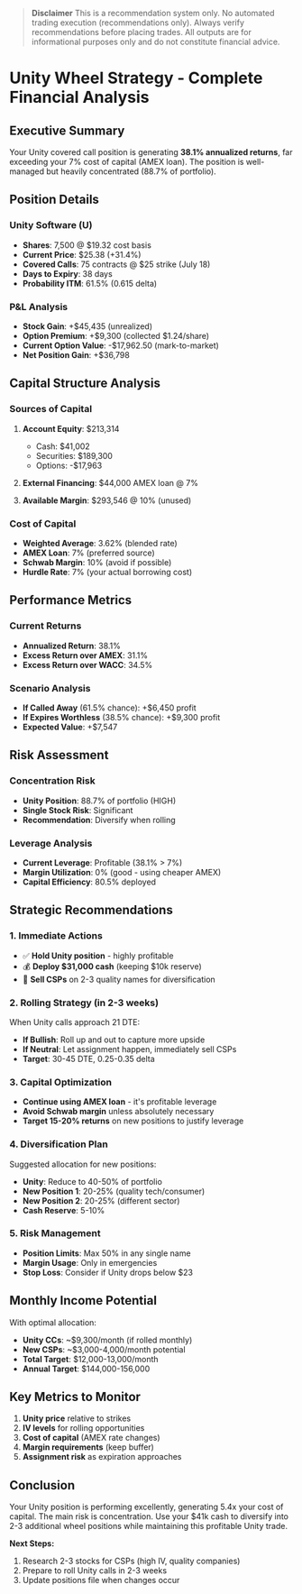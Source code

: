 > **Disclaimer**
> This is a recommendation system only. No automated trading execution (recommendations only). Always verify recommendations before placing trades. All outputs are for informational purposes only and do not constitute financial advice.

# Unity Wheel Strategy - Complete Financial Analysis

## Executive Summary

Your Unity covered call position is generating **38.1% annualized returns**, far exceeding your 7% cost of capital (AMEX loan). The position is well-managed but heavily concentrated (88.7% of portfolio).

## Position Details

### Unity Software (U)
- **Shares**: 7,500 @ $19.32 cost basis
- **Current Price**: $25.38 (+31.4%)
- **Covered Calls**: 75 contracts @ $25 strike (July 18)
- **Days to Expiry**: 38 days
- **Probability ITM**: 61.5% (0.615 delta)

### P&L Analysis
- **Stock Gain**: +$45,435 (unrealized)
- **Option Premium**: +$9,300 (collected $1.24/share)
- **Current Option Value**: -$17,962.50 (mark-to-market)
- **Net Position Gain**: +$36,798

## Capital Structure Analysis

### Sources of Capital
1. **Account Equity**: $213,314
   - Cash: $41,002
   - Securities: $189,300
   - Options: -$17,963

2. **External Financing**: $44,000 AMEX loan @ 7%
3. **Available Margin**: $293,546 @ 10% (unused)

### Cost of Capital
- **Weighted Average**: 3.62% (blended rate)
- **AMEX Loan**: 7% (preferred source)
- **Schwab Margin**: 10% (avoid if possible)
- **Hurdle Rate**: 7% (your actual borrowing cost)

## Performance Metrics

### Current Returns
- **Annualized Return**: 38.1%
- **Excess Return over AMEX**: 31.1%
- **Excess Return over WACC**: 34.5%

### Scenario Analysis
- **If Called Away** (61.5% chance): +$6,450 profit
- **If Expires Worthless** (38.5% chance): +$9,300 profit
- **Expected Value**: +$7,547

## Risk Assessment

### Concentration Risk
- **Unity Position**: 88.7% of portfolio (HIGH)
- **Single Stock Risk**: Significant
- **Recommendation**: Diversify when rolling

### Leverage Analysis
- **Current Leverage**: Profitable (38.1% > 7%)
- **Margin Utilization**: 0% (good - using cheaper AMEX)
- **Capital Efficiency**: 80.5% deployed

## Strategic Recommendations

### 1. Immediate Actions
- ✅ **Hold Unity position** - highly profitable
- 💰 **Deploy $31,000 cash** (keeping $10k reserve)
- 🎯 **Sell CSPs** on 2-3 quality names for diversification

### 2. Rolling Strategy (in 2-3 weeks)
When Unity calls approach 21 DTE:
- **If Bullish**: Roll up and out to capture more upside
- **If Neutral**: Let assignment happen, immediately sell CSPs
- **Target**: 30-45 DTE, 0.25-0.35 delta

### 3. Capital Optimization
- **Continue using AMEX loan** - it's profitable leverage
- **Avoid Schwab margin** unless absolutely necessary
- **Target 15-20% returns** on new positions to justify leverage

### 4. Diversification Plan
Suggested allocation for new positions:
- **Unity**: Reduce to 40-50% of portfolio
- **New Position 1**: 20-25% (quality tech/consumer)
- **New Position 2**: 20-25% (different sector)
- **Cash Reserve**: 5-10%

### 5. Risk Management
- **Position Limits**: Max 50% in any single name
- **Margin Usage**: Only in emergencies
- **Stop Loss**: Consider if Unity drops below $23

## Monthly Income Potential

With optimal allocation:
- **Unity CCs**: ~$9,300/month (if rolled monthly)
- **New CSPs**: ~$3,000-4,000/month potential
- **Total Target**: $12,000-13,000/month
- **Annual Target**: $144,000-156,000

## Key Metrics to Monitor

1. **Unity price** relative to strikes
2. **IV levels** for rolling opportunities
3. **Cost of capital** (AMEX rate changes)
4. **Margin requirements** (keep buffer)
5. **Assignment risk** as expiration approaches

## Conclusion

Your Unity position is performing excellently, generating 5.4x your cost of capital. The main risk is concentration. Use your $41k cash to diversify into 2-3 additional wheel positions while maintaining this profitable Unity trade.

**Next Steps:**
1. Research 2-3 stocks for CSPs (high IV, quality companies)
2. Prepare to roll Unity calls in 2-3 weeks
3. Update positions file when changes occur

